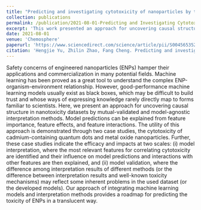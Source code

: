 ```yaml
---
title: "Predicting and investigating cytotoxicity of nanoparticles by translucent machine learning"
collection: publications
permalink: /publication/2021-08-01-Predicting and Investigating Cytotoxicity of Nanoparticles by Translucent Machine Learning
excerpt: 'This work presented an approach for uncovering causal structure in nanotoxicity datasets by mutual-validated and model-agnostic interpretation methods.'
date: 2021-08-01
venue: 'Chemosphere'
paperurl: 'https://www.sciencedirect.com/science/article/pii/S0045653521006330'
citation: 'Hengjie Yu, Zhilin Zhao, Fang Cheng. Predicting and investigating cytotoxicity of nanoparticles by translucent machine learning. Chemosphere, 2021, 276, 130164.'
---
```


Safety concerns of engineered nanoparticles (ENPs) hamper their applications and commercialization in many potential fields. Machine learning has been proved as a great tool to understand the complex ENP-organism-environment relationship. However, good-performance machine learning models usually exist as black boxes, which may be difficult to build trust and whose ways of expressing knowledge rarely directly map to forms familiar to scientists. Here, we present an approach for uncovering causal structure in nanotoxicity datasets by mutual-validated and model-agnostic interpretation methods. Model predictions can be explained from feature importance, feature effects, and feature interactions. The utility of this approach is demonstrated through two case studies, the cytotoxicity of cadmium-containing quantum dots and metal oxide nanoparticles. Further, these case studies indicate the efficacy and impacts at two scales: (i) model interpretation, where the most relevant features for correlating cytotoxicity are identified and their influence on model predictions and interactions with other features are then explained, and (ii) model validation, where the difference among interpretation results of different methods (or the difference between interpretation results and well-known toxicity mechanisms) may reflect some inherent problems in the used dataset (or the developed models). Our approach of integrating machine learning models and interpretation methods provides a roadmap for predicting the toxicity of ENPs in a translucent way.
